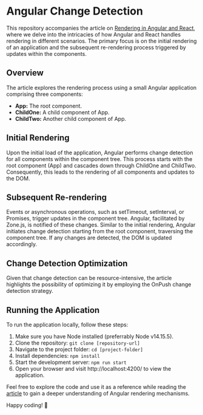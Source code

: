 # Angular Change Detection
This repository accompanies the article on [Rendering in Angular and React](https://javascript.plainenglish.io/rendering-in-angular-and-react-3fadb53fc616), where we delve into the intricacies of how Angular and React handles rendering in different scenarios. The primary focus is on the initial rendering of an application and the subsequent re-rendering process triggered by updates within the components.

## Overview
The article explores the rendering process using a small Angular application comprising three components:

- **App:** The root component.
- **ChildOne:** A child component of App.
- **ChildTwo:** Another child component of App.

## Initial Rendering
Upon the initial load of the application, Angular performs change detection for all components within the component tree. This process starts with the root component (App) and cascades down through ChildOne and ChildTwo. Consequently, this leads to the rendering of all components and updates to the DOM.

## Subsequent Re-rendering
Events or asynchronous operations, such as setTimeout, setInterval, or Promises, trigger updates in the component tree. Angular, facilitated by Zone.js, is notified of these changes. Similar to the initial rendering, Angular initiates change detection starting from the root component, traversing the component tree. If any changes are detected, the DOM is updated accordingly.

## Change Detection Optimization
Given that change detection can be resource-intensive, the article highlights the possibility of optimizing it by employing the OnPush change detection strategy.

## Running the Application
To run the application locally, follow these steps:
1. Make sure you have Node installed (preferrably Node v14.15.5).
2. Clone the repository: `git clone [repository-url]`
3. Navigate to the project folder: `cd [project-folder]`
4. Install dependencies: `npm install`
5. Start the development server: `npm run start`
6. Open your browser and visit http://localhost:4200/ to view the application.

Feel free to explore the code and use it as a reference while reading the [article](https://javascript.plainenglish.io/rendering-in-angular-and-react-3fadb53fc616) to gain a deeper understanding of Angular rendering mechanisms.

Happy coding! 🚀
